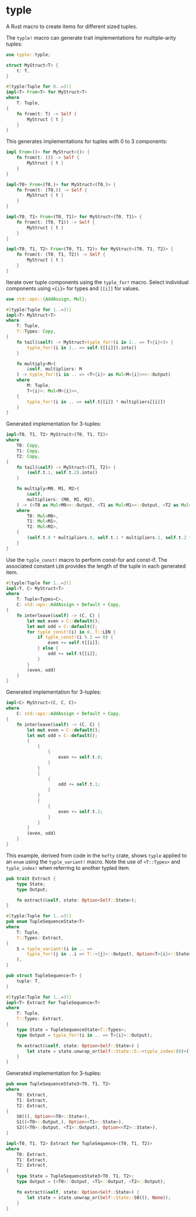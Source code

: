 # typle

A Rust macro to create items for different sized tuples.

The `typle!` macro can generate trait implementations for multiple-arity tuples:

```rust
use typle::typle;

struct MyStruct<T> {
    t: T,
}

#[typle(Tuple for 0..=3)]
impl<T> From<T> for MyStruct<T>
where
    T: Tuple,
{
    fn from(t: T) -> Self {
        MyStruct { t }
    }
}
```

This generates implementations for tuples with 0 to 3 components:
```rust
impl From<()> for MyStruct<()> {
    fn from(t: ()) -> Self {
        MyStruct { t }
    }
}

impl<T0> From<(T0,)> for MyStruct<(T0,)> {
    fn from(t: (T0,)) -> Self {
        MyStruct { t }
    }
}

impl<T0, T1> From<(T0, T1)> for MyStruct<(T0, T1)> {
    fn from(t: (T0, T1)) -> Self {
        MyStruct { t }
    }
}

impl<T0, T1, T2> From<(T0, T1, T2)> for MyStruct<(T0, T1, T2)> {
    fn from(t: (T0, T1, T2)) -> Self {
        MyStruct { t }
    }
}
```

Iterate over tuple components using the `typle_for!` macro.
Select individual components using `<{i}>` for types and `[[i]]` for values.

```rust
use std::ops::{AddAssign, Mul};

#[typle(Tuple for 1..=3)]
impl<T> MyStruct<T>
where
    T: Tuple,
    T::Types: Copy,
{
    fn tail(&self) -> MyStruct<typle_for!(i in 1.. => T<{i}>)> {
        typle_for!(i in 1.. => self.t[[i]]).into()
    }

    fn multiply<M>(
        &self, multipliers: M
    ) -> typle_for!(i in .. => <T<{i}> as Mul<M<{i}>>>::Output)
    where
        M: Tuple,
        T<{i}>: Mul<M<{i}>>,
    {
        typle_for!(i in .. => self.t[[i]] * multipliers[[i]])
    }
}
```

Generated implementation for 3-tuples:

```rust
impl<T0, T1, T2> MyStruct<(T0, T1, T2)>
where
    T0: Copy,
    T1: Copy,
    T2: Copy,
{
    fn tail(&self) -> MyStruct<(T1, T2)> {
        (self.t.1, self.t.2).into()
    }

    fn multiply<M0, M1, M2>(
        &self,
        multipliers: (M0, M1, M2),
    ) -> (<T0 as Mul<M0>>::Output, <T1 as Mul<M1>>::Output, <T2 as Mul<M2>>::Output)
    where
        T0: Mul<M0>,
        T1: Mul<M1>,
        T2: Mul<M2>,
    {
        (self.t.0 * multipliers.0, self.t.1 * multipliers.1, self.t.2 * multipliers.2)
    }
}
```

Use the `typle_const!` macro to perform const-for and const-if. The associated constant `LEN`
provides the length of the tuple in each generated item.

```rust
#[typle(Tuple for 1..=3)]
impl<T, C> MyStruct<T>
where
    T: Tuple<Types=C>,
    C: std::ops::AddAssign + Default + Copy,
{
    fn interleave(&self) -> (C, C) {
        let mut even = C::default();
        let mut odd = C::default();
        for typle_const!(i) in 0..T::LEN {
            if typle_const!(i % 2 == 0) {
                even += self.t[[i]];
            } else {
                odd += self.t[[i]];
            }
        }
        (even, odd)
    }
}
```

Generated implementation for 3-tuples:

```rust
impl<C> MyStruct<(C, C, C)>
where
    C: std::ops::AddAssign + Default + Copy,
{
    fn interleave(&self) -> (C, C) {
        let mut even = C::default();
        let mut odd = C::default();
        {
            {
                {
                    even += self.t.0;
                }
            }
            {
                {
                    odd += self.t.1;
                }
            }
            {
                {
                    even += self.t.2;
                }
            }
        }
        (even, odd)
    }
}
```

This example, derived from code in the `hefty` crate, shows `typle` applied to an `enum` using the `typle_variant!` macro.
Note the use of `<T::Types>` and `typle_index!` when referring to another typled item.

```rust
pub trait Extract {
    type State;
    type Output;

    fn extract(&self, state: Option<Self::State>);
}

#[typle(Tuple for 1..=3)]
pub enum TupleSequenceState<T>
where
    T: Tuple,
    T::Types: Extract,
{
    S = typle_variant!(i in .. =>
        typle_for!(j in ..i => T::<{j}>::Output), Option<T<{i}>::State>
    ),
}

pub struct TupleSequence<T> {
    tuple: T,
}

#[typle(Tuple for 1..=3)]
impl<T> Extract for TupleSequence<T>
where
    T: Tuple,
    T::Types: Extract,
{
    type State = TupleSequenceState<T::Types>;
    type Output = typle_for!(i in .. => T<{i}>::Output);

    fn extract(&self, state: Option<Self::State>) {
        let state = state.unwrap_or(Self::State::S::<typle_index!(0)>((), None));
    }
}
```

Generated implementation for 3-tuples:
```rust
pub enum TupleSequenceState3<T0, T1, T2>
where
    T0: Extract,
    T1: Extract,
    T2: Extract,
{
    S0((), Option<<T0>::State>),
    S1((<T0>::Output,), Option<<T1>::State>),
    S2((<T0>::Output, <T1>::Output), Option<<T2>::State>),
}

impl<T0, T1, T2> Extract for TupleSequence<(T0, T1, T2)>
where
    T0: Extract,
    T1: Extract,
    T2: Extract,
{
    type State = TupleSequenceState3<T0, T1, T2>;
    type Output = (<T0>::Output, <T1>::Output, <T2>::Output);

    fn extract(&self, state: Option<Self::State>) {
        let state = state.unwrap_or(Self::State::S0((), None));
    }
}
```
